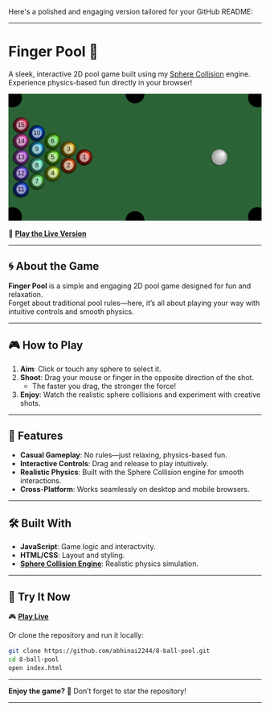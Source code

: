 Here's a polished and engaging version tailored for your GitHub README:  

---

# **Finger Pool** 🎱  

A sleek, interactive 2D pool game built using my [Sphere Collision](https://github.com/abhinai2244/8-ball-pool.git) engine. Experience physics-based fun directly in your browser!  

[![🎮 Play Now](screenshot.png)](https://abhinai2244.github.io/8-ball-pool/)  

🔗 **[Play the Live Version](https://abhinai2244.github.io/8-ball-pool/)**  

---

## 🌀 **About the Game**  

**Finger Pool** is a simple and engaging 2D pool game designed for fun and relaxation.  
Forget about traditional pool rules—here, it’s all about playing your way with intuitive controls and smooth physics.  

---

## 🎮 **How to Play**  

1. **Aim**: Click or touch any sphere to select it.  
2. **Shoot**: Drag your mouse or finger in the opposite direction of the shot.  
   - The faster you drag, the stronger the force!  
3. **Enjoy**: Watch the realistic sphere collisions and experiment with creative shots.  

---

## 🌟 **Features**  

- **Casual Gameplay**: No rules—just relaxing, physics-based fun.  
- **Interactive Controls**: Drag and release to play intuitively.  
- **Realistic Physics**: Built with the Sphere Collision engine for smooth interactions.  
- **Cross-Platform**: Works seamlessly on desktop and mobile browsers.  

---

## 🛠️ **Built With**  

- **JavaScript**: Game logic and interactivity.  
- **HTML/CSS**: Layout and styling.  
- **[Sphere Collision Engine](https://github.com/abhinai2244/8-ball-pool.git)**: Realistic physics simulation.  

---

## 🚀 **Try It Now**  

🎮 **[Play Live](https://abhinai2244.github.io/8-ball-pool/)**  

Or clone the repository and run it locally:  

```bash  
git clone https://github.com/abhinai2244/8-ball-pool.git  
cd 8-ball-pool  
open index.html  
```  

---  

**Enjoy the game?** 🌟 Don’t forget to star the repository!  

---  
